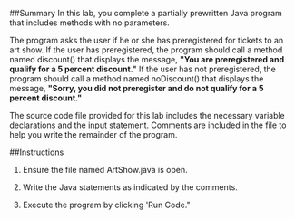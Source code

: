 ##Summary
In this lab, you complete a partially prewritten Java program that includes methods with no parameters.  

The program asks the user if he or she has preregistered for tickets to an art show. If the user has preregistered, the program should call a method named discount() that displays the message, **"You are preregistered and qualify for a 5 percent discount."** If the user has not preregistered, the program should call a method named noDiscount() that displays the message, **"Sorry, you did not preregister and do not qualify for a 5 percent discount."**

The source code file provided for this lab includes the necessary variable declarations and the input statement. Comments are included in the file to help you write the remainder of the program.

##Instructions  
1. Ensure the file named ArtShow.java is open.  
2) Write the Java statements as indicated by the comments.  
3. Execute the program by clicking 'Run Code."